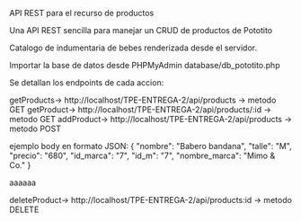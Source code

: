 API REST para el recurso de productos

Una API REST sencilla para manejar un CRUD de productos de Pototito

Catalogo de indumentaria  de bebes renderizada desde el servidor.

Importar la base de datos desde PHPMyAdmin database/db_pototito.php


Se detallan los endpoints de cada accion:

getProducts-> http://localhost/TPE-ENTREGA-2/api/products -> metodo GET
getProduct-> http://localhost/TPE-ENTREGA-2/api/products/:id -> metodo GET
addProduct-> http://localhost/TPE-ENTREGA-2/api/products -> metodo POST

ejemplo body en formato JSON:
{
    "nombre": "Babero bandana",
    "talle": "M",
    "precio": "680",
    "id_marca": "7",
    "id_m": "7",
    "nombre_marca": "Mimo & Co."
}


aaaaaa



deleteProduct-> http://localhost/TPE-ENTREGA-2/api/products:id -> metodo DELETE